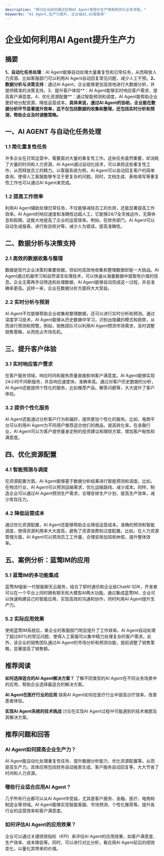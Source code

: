 ```yaml
---
description: "探讨企业如何通过应用AI Agent来提升生产效率和优化业务流程。"
keywords: "AI Agent,生产力提升, 企业级AI,AI智能体"
---
```

# 企业如何利用AI Agent提升生产力

## 摘要

**1、自动化任务处理**：AI Agent能够自动处理大量重复性和日常任务，从而释放人力资源。比如客服部门可以利用AI Agent自动回复常见问题，减少人工干预。**2、数据分析与决策支持**：通过AI Agent，企业能够更加高效地进行大数据分析，并提供精准的决策支持。3、提升客户体验**：AI Agent能够实时响应客户需求，提高客户满意度。4、优化资源配置**：通过智能预测和调度，AI Agent能帮助企业更好地分配资源，降低运营成本。**具体来说，通过AI Agent的协助，企业能在数据分析环节显著提升效率，这不仅包括数据的收集和整理，还包括实时分析和预测，帮助企业及时调整策略。**

## 一、AI AGENT 与自动化任务处理

### 1.1 简化重复性任务

许多企业在日常运营中，需要面对大量的重复性工作。这些任务虽然重要，却消耗了大量的时间和人力资源。AI Agent通过自动化技术，可以承担这些重复性工作，从而释放员工的精力。以客服系统为例，AI Agent可以自动回复客户的简单查询，使得人工客服能够专注于更复杂的问题。同时，文档生成、表格填写等重复性工作也可以通过AI Agent来完成。

### 1.2 提高工作效率

利用AI Agent辅助处理日常任务，不仅能够减轻员工的负担，还能显著提高工作效率。AI Agent的响应速度和准确性远超人工，它能够24/7全天候运作，无需休息和假期，这极大地提高了企业的运营效率。例如，在财务部门，AI Agent可以自动生成报表、进行账目核对等，减少人为错误，提高准确性。

## 二、数据分析与决策支持

### 2.1 高效的数据收集与整理

数据是现代企业决策的重要依据，但如何高效地收集和整理数据却是一大挑战。AI Agent通过机器学习和自然语言处理技术，可以快速从海量数据中提取有价值的信息。企业无需再手动筛选和处理数据，AI Agent能够自动完成这一过程，并且准确率更高。这样一来，企业在数据分析方面将大大受益。

### 2.2 实时分析与预测

AI Agent不仅能够帮助企业收集和整理数据，还可以进行实时分析和预测。通过深度学习技术，AI Agent能够从历史数据中学习，识别出隐藏的模式和趋势，从而进行预测和预警。例如，销售团队可以利用AI Agent预测市场需求，及时调整销售策略，从而抢占市场先机。

## 三、提升客户体验

### 3.1 实时响应客户需求

在客户服务领域，响应时间和服务质量直接影响客户满意度。AI Agent能够实现24小时不间断服务，并且响应速度快，准确率高。通过对客户历史数据的分析，AI Agent还能提供个性化的服务，比如推荐产品、解答问题等，大大提升了客户体验。

### 3.2 提供个性化服务

AI Agent还能通过分析客户行为和偏好，提供更加个性化的服务。比如，电商平台可以利用AI Agent为不同用户推荐适合他们的商品，提高转化率。在金融行业，AI Agent可以为客户提供量身定制的投资建议和理财方案，增加客户粘性和满意度。

## 四、优化资源配置

### 4.1 智能预测与调度

在资源配置方面，AI Agent能够基于数据分析结果进行智能预测和调度。比如，在物流行业，AI Agent可以预测运输需求，优化运输路线，减少成本。同样，制造企业可以通过AI Agent预测生产需求，合理安排生产计划，提高生产效率，减少库存压力。

### 4.2 降低运营成本

通过优化资源配置，AI Agent还能够帮助企业降低运营成本。准确的预测和智能调度，使得资源利用率大大提高，避免了资源浪费和过度配置。比如，在人力资源管理方面，AI Agent可以预测员工工作量，合理安排加班和休假，提升整体效率。

## 五、案例分析：蓝莺IM的应用

### 5.1 蓝莺IM的多功能集成

蓝莺IM是新一代智能聊天云服务，结合了即时通讯和企业级ChatAI SDK，开发者可以在一个平台上同时拥有聊天和大模型AI两大功能。通过集成蓝莺IM，企业可以快速构建自己的智能应用，实现高效的沟通和协作，同时利用AI Agent提升生产力。

### 5.2 实际应用效果

使用蓝莺IM系统后，某企业的客服部门明显提升了工作效率。AI Agent自动处理了超过80%的常见问题，使得人工客服可以集中精力处理复杂的客户需求。此外，该企业的销售团队通过AI Agent的市场分析和预测功能，提前调整了销售策略，显著提高了销售额。

## 推荐阅读

**如何选择适合的AI Agent解决方案？**
了解不同类型的AI Agent在不同业务场景中的应用，帮助企业选择最适合的解决方案。

**AI Agent在医疗行业的应用**
探索AI Agent如何在医疗行业中提高诊疗效率，改善患者体验。

**实现AI Agent系统的技术挑战**
讨论在实现AI Agent过程中可能遇到的技术难题及其解决方案。

## 推荐问题和回答

### **AI Agent如何提高企业生产力？**

AI Agent能自动化处理重复性任务、提升数据分析能力、优化资源配置等，从而提高生产力。具体应用包括财务自动报表生成、客户服务自动回复等，大大节省了时间和人力资源。

### **哪些行业适合应用AI Agent？**

几乎所有行业都可以从AI Agent中受益，尤其是客户服务、金融、医疗、电商和制造业等领域。AI Agent能够实现智能客服、市场预测、个性化推荐等，提升各行业的运营效率和客户满意度。

### **如何评估AI Agent的应用效果？**

企业可以通过关键绩效指标（KPI）来评估AI Agent的应用效果，如客户满意度、生产效率、成本降低等。同时，可以进行对比分析，看应用AI Agent前后的绩效变化，以量化其带来的价值。
